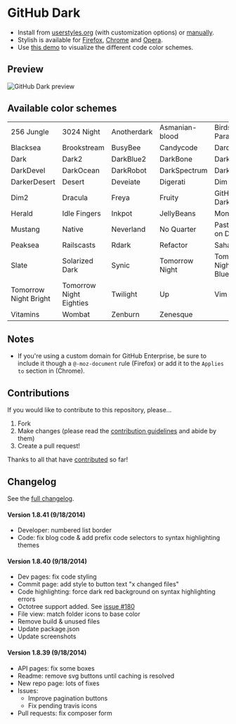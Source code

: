 # GitHub Dark

- Install from [userstyles.org](http://userstyles.org/styles/37035) (with customization options) or [manually](https://raw.githubusercontent.com/StylishThemes/GitHub-Dark/master/github-dark.css).
- Stylish is available for [Firefox](https://addons.mozilla.org/en-US/firefox/addon/2108/), [Chrome](https://chrome.google.com/extensions/detail/fjnbnpbmkenffdnngjfgmeleoegfcffe) and [Opera](https://addons.opera.com/en/extensions/details/stylish-for-opera/).
- Use [this demo](http://StylishThemes.github.io/GitHub-Dark/) to visualize the different code color schemes.

## Preview
![GitHub Dark preview](http://i.imgur.com/MsrHuFh.png)

## Available color schemes

|   |   |   |   |   |
| --- | --- | --- | --- | --- |
| 256 Jungle | 3024 Night | Anotherdark | Asmanian-blood | Birds of Paradise |
| Blacksea | Brookstream | BusyBee | Candycode | Darcula |
| Dark | Dark2 | DarkBlue2 | DarkBone | DarkBurn |
| DarkDevel | DarkOcean | DarkRobot | DarkSpectrum | DarkZ |
| DarkerDesert | Desert | Deveiate | Digerati | Dim |
| Dim2 | Dracula | Freya | Fruity | GitHub-Dark |
| Herald | Idle Fingers | Inkpot | JellyBeans | Monokai |
| Mustang | Native | Neverland | No Quarter | Pastels on Dark |
| Peaksea | Railscasts | Rdark | Refactor | Sahara |
| Slate | Solarized Dark | Synic | Tomorrow Night | Tomorrow Night Blue |
| Tomorrow Night Bright | Tomorrow Night Eighties | Twilight | Up | Vim |
| Vitamins | Wombat | Zenburn | Zenesque |  |

## Notes

* If you're using a custom domain for GitHub Enterprise, be sure to include it though a `@-moz-document` rule (Firefox) or add it to the `Applies to` section in (Chrome).

## Contributions

If you would like to contribute to this repository, please...

1. Fork
2. Make changes (please read the [contribution guidelines](https://github.com/StylishThemes/GitHub-Dark/blob/master/CONTRIBUTING.md) and abide by them)
3. Create a pull request!

Thanks to all that have [contributed](https://github.com/StylishThemes/GitHub-Dark/graphs/contributors) so far!

## Changelog

See the [full changelog](https://github.com/StylishThemes/GitHub-Dark/wiki).

#### Version 1.8.41 (9/18/2014)

* Developer: numbered list border
* Code: fix blog code & add prefix code selectors to syntax highlighting themes

#### Version 1.8.40 (9/18/2014)

* Dev pages: fix code styling
* Commit page: add style to button text "x changed files"
* Code highlighting: force dark red background on syntax highlighting errors
* Octotree support added. See [issue #180]()
* File view: match folder icons to base color
* Remove build & unused files
* Update package.json
* Update screenshots

#### Version 1.8.39 (9/18/2014)

* API pages: fix some boxes
* Readme: remove svg buttons until caching is resolved
* New repo page: lots of fixes
* Issues:
  * Improve pagination buttons
  * Fix pending travis icons
* Pull requests: fix composer form

